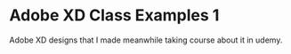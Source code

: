 # Adobe XD Class Examples 1
 Adobe XD designs that I made meanwhile taking course about it in udemy.
